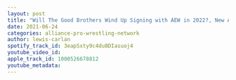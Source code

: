 ```yaml
---
layout: post
title: "Will The Good Brothers Wind Up Signing with AEW in 2022?, New AJPW Triple Crown Title match set"
date: 2021-06-24
categories: alliance-pro-wrestling-network
author: lewis-carlan
spotify_track_id: 3eapSxty9c4du8DIasuoj4
youtube_video_id: 
apple_track_id: 1000526678812
youtube_metadata: 
---
```

